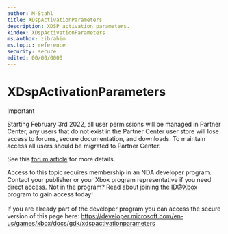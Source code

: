 ```yaml
---
author: M-Stahl
title: XDspActivationParameters
description: XDSP activation parameters.
kindex: XDspActivationParameters
ms.author: zibrahim
ms.topic: reference
security: secure
edited: 00/00/0000
---
```


# XDspActivationParameters
> [!IMPORTANT]
> Starting February 3rd 2022, all user permissions will be managed in Partner Center, any users that do not exist in the Partner Center user store will lose access to forums, secure documentation, and downloads. To maintain access all users should be migrated to Partner Center. <p></p>See this <a href="https://forums.xboxlive.com/articles/132187/breaking-change-user-access-for-forums-secure-docu.html">forum article</a> for more details.  

 Access to this topic requires membership in an NDA developer program. Contact your publisher or your Xbox program representative if you need direct access. Not in the program? Read about joining the <a href="https://www.xbox.com/Developers/id">ID@Xbox</a> program to gain access today!  <br/><br/>If you are already part of the developer program you can access the secure version of this page here: <a target="_blank" href="https://developer.microsoft.com/en-us/games/xbox/docs/gdk/xdspactivationparameters">https://developer.microsoft.com/en-us/games/xbox/docs/gdk/xdspactivationparameters</a>